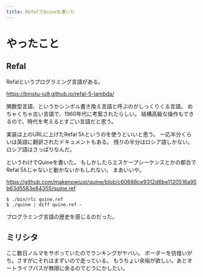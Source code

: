 ```yaml
---
title: RefalでQuineを書いた
---
```


# やったこと

## Refal

Refalというプログラミング言語がある。

<https://bmstu-iu9.github.io/refal-5-lambda/>

関数型言語、というかシンボル書き換え言語と呼ぶのがしっくりくる言語。
めちゃくちゃ古い言語で、1960年代に考案されたらしい。
結構高級な操作もできるので、時代を考えるとすごい言語だと思う。

実装は上のURLに上げたRefal 5λというのを使うといいと思う。
一応半分くらいは英語に翻訳されたドキュメントもある。
残りの半分はロシア語しかない。ロシア語はさっぱりなんだ。

というわけでQuineを書いた。
もしかしたらエスケープシーケンスとかの都合でRefal 5λじゃないと動かないかもしれない。
まあいいや。

<https://github.com/makenowjust/quine/blob/c60688ce9312d6be1120516a95b63d5583e84355/quine.ref>

```
$ ./bin/rlc quine.ref
$ ./quine | diff quine.ref -
```

プログラミング言語の歴史を感じるのだった。

## ミリシタ

ここ数日ノルマをサボっていたのでランキングがヤバい。
ボーダーを彷徨いがち。さすがにそれはまずいので走っている。
もうちょい余裕が欲しい。あとオートライブパスが無限に余るのでどうにかしたい。
